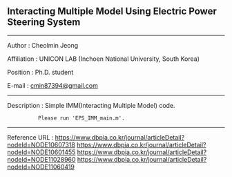 ## Interacting Multiple Model Using Electric Power Steering System

---
Author : Cheolmin Jeong

Affiliation : UNICON LAB (Inchoen National University, South Korea)

Position : Ph.D. student

E-mail : cmin87394@gmail.com

---
Description : Simple IMM(Interacting Multiple Model) code.

              Please run 'EPS_IMM_main.m'.

---
Reference URL : https://www.dbpia.co.kr/journal/articleDetail?nodeId=NODE10607318
                https://www.dbpia.co.kr/journal/articleDetail?nodeId=NODE10601455
                https://www.dbpia.co.kr/journal/articleDetail?nodeId=NODE11028960
                https://www.dbpia.co.kr/journal/articleDetail?nodeId=NODE11060419


